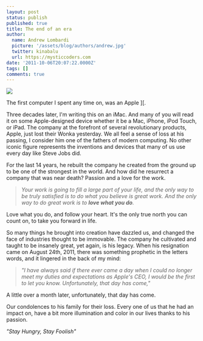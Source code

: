 ```yaml
---
layout: post
status: publish
published: true
title: The end of an era
author:
  name: Andrew Lombardi
  picture: '/assets/blog/authors/andrew.jpg'
  twitter: kinabalu
  url: https://mysticcoders.com
date: '2011-10-06T20:07:22.0000Z'
tags: []
comments: true
---
```

<img src="https://www.mysticcoders.com/wp-content/uploads/2011/10/apple-jobs.png" border="0" />

The first computer I spent any time on, was an Apple ][.  

Three decades later, I'm writing this on an iMac.  And many of you will read it on some Apple-designed device whether it be a Mac, iPhone, iPod Touch, or iPad.  The company at the forefront of several revolutionary products, Apple, just lost their Wonka yesterday.  We all feel a sense of loss at his passing, I consider him one of the fathers of modern computing.  No other iconic figure represents the inventions and devices that many of us use every day like Steve Jobs did.

For the last 14 years, he rebuilt the company he created from the ground up to be one of the strongest in the world.    And how did he resurrect a company that was near death?  Passion and a love for the work.

<blockquote><em>Your work is going to fill a large part of your life, and the only way to be truly satisfied is to do what you believe is great work.  And the only way to do great work is to <strong>love what you do</strong>.</em>
</blockquote>
Love what you do, and follow your heart.  It's the only true north you can count on, to take you forward in life.  

So many things he brought into creation have dazzled us, and changed the face of industries thought to be immovable.  The company he cultivated and taught to be insanely great, yet again, is his legacy.  When his resignation came on August 24th, 2011, there was something prophetic in the letters words, and it lingered in the back of my mind:

<blockquote><em>
"I have always said if there ever came a day when I could no longer meet my duties and expectations as Apple's CEO, I would be the first to let you know. Unfortunately, that day has come,"
</em>
</blockquote>
A little over a month later, unfortunately, that day has come.

Our condolences to his family for their loss.  Every one of us that he had an impact on, have a bit more illumination and color in our lives thanks to his passion.

<em>"Stay Hungry, Stay Foolish"</em>

